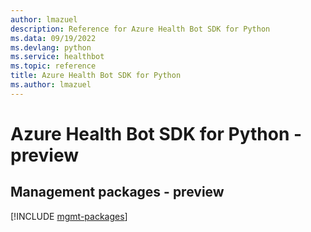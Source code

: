 ```yaml
---
author: lmazuel
description: Reference for Azure Health Bot SDK for Python
ms.data: 09/19/2022
ms.devlang: python
ms.service: healthbot
ms.topic: reference
title: Azure Health Bot SDK for Python
ms.author: lmazuel
---
```

# Azure Health Bot SDK for Python - preview

## Management packages - preview
[!INCLUDE [mgmt-packages](health-bot-mgmt-index.md)]